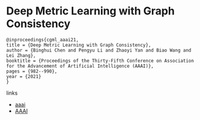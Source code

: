 # Deep Metric Learning with Graph Consistency

```
@inproceedings{cgml_aaai21,
title = {Deep Metric Learning with Graph Consistency},
author = {Binghui Chen and Pengyu Li and Zhaoyi Yan and Biao Wang and Lei Zhang},
booktitle = {Proceedings of the Thirty-Fifth Conference on Association for the Advancement of Artificial Intelligence (AAAI)},
pages = {982--990},
year = {2021}
}
```

links
- [aaai](https://www.aaai.org/AAAI21Papers/AAAI-1310.ChenB.pdf)
- [AAAI](https://ojs.aaai.org/index.php/AAAI/article/view/16182)

